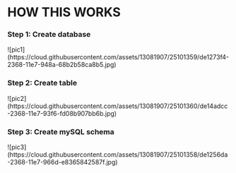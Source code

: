 <h1> HOW THIS WORKS </h1>
<h3> Step 1: Create database </h3>
![pic1](https://cloud.githubusercontent.com/assets/13081907/25101359/de1273f4-2368-11e7-948a-68b2b58ca8b5.jpg)
<h3> Step 2: Create table </h3>
![pic2](https://cloud.githubusercontent.com/assets/13081907/25101360/de14adcc-2368-11e7-93f6-fd08b907bb6b.jpg)

<h3> Step 3: Create mySQL schema </h3>
![pic3](https://cloud.githubusercontent.com/assets/13081907/25101358/de1256da-2368-11e7-966d-e8365842587f.jpg)
